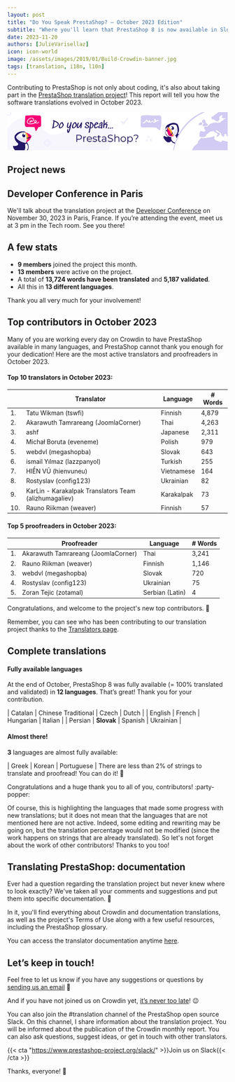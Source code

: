 ```yaml
---
layout: post
title: "Do You Speak PrestaShop? – October 2023 Edition"
subtitle: "Where you'll learn that PrestaShop 8 is now available in Slovak"
date: 2023-11-20
authors: [JulieVarisellaz]
icon: icon-world
image: /assets/images/2019/01/Build-Crowdin-banner.jpg
tags: [translation, i18n, l10n]
---
```


Contributing to PrestaShop is not only about coding, it's also about taking part in the [PrestaShop translation project](https://crowdin.com/project/prestashop-official)! This report will tell you how the software translations evolved in October 2023.

![Crowdin Monthly banner](/assets/images/2019/01/Build-Crowdin-banner.jpg)

## Project news

## Developer Conference in Paris

We'll talk about the translation project at the [Developer Conference](https://events.prestashop.com/prestashop-developer-conference/fr) on November 30, 2023 in Paris, France. If you’re attending the event, meet us at 3 pm in the Tech room. See you there! 


## A few stats

* **9 members** joined the project this month.
* **13 members** were active on the project.
* A total of **13,724 words have been translated** and **5,187 validated**.
* All this in **13 different languages**.
 
Thank you all very much for your involvement!

## Top contributors in October 2023
 
Many of you are working every day on Crowdin to have PrestaShop available in many languages, and PrestaShop cannot thank you enough for your dedication! 
Here are the most active translators and proofreaders in October 2023.
 
#### Top 10 translators in October 2023:
| |Translator | Language | # Words
|-|---------- | -------- | ----------------
| 1. | Tatu Wikman (tswfi) | Finnish | 4,879
| 2. | Akarawuth Tamrareang (JoomlaCorner) | Thai | 4,263
| 3. | ashf | Japanese | 2,311
| 4. | Michał Boruta (eveneme) | Polish | 979
| 5. | webdvl (megashopba) | Slovak | 643
| 6. | ismail Yılmaz (lazzpanyol) | Turkish | 255
| 7. | HIỀN VŨ (hienvuneu) | Vietnamese | 164
| 8. | Rostyslav (config123) | Ukrainian | 82
| 9. | KarLin - Karakalpak Translators Team (alizhumagaliev) | Karakalpak | 73
| 10. | Rauno Riikman (weaver) | Finnish | 57

#### Top 5 proofreaders in October 2023:
 
| | Proofreader | Language | # Words
|-| ---------- | -------- | ----------------
| 1. | Akarawuth Tamrareang (JoomlaCorner) | Thai | 3,241
| 2. | Rauno Riikman (weaver) | Finnish | 1,146
| 3. | webdvl (megashopba) | Slovak | 720
| 4. | Rostyslav (config123) | Ukrainian | 75
| 5. | Zoran Tejic (zotamal) | Serbian (Latin) | 4


Congratulations, and welcome to the project's new top contributors. :clap:
 
Remember, you can see who has been contributing to our translation project thanks to the [Translators page](https://translators.prestashop.com/).
 
## Complete translations
 
#### Fully available languages
 
At the end of October, PrestaShop 8 was fully available (= 100% translated and validated) in **12 languages**. That’s great! Thank you for your contribution.

| Catalan | Chinese Traditional | Czech | Dutch | 
| English | French | Hungarian | Italian | 
| Persian | **Slovak** | Spanish | Ukrainian | 
 
#### Almost there!

**3** languages are almost fully available: 

| Greek | Korean | Portuguese |
There are less than 2% of strings to translate and proofread! You can do it! :muscle: 

Congratulations and a huge thank you to all of you, contributors! :party-popper: 
 
Of course, this is highlighting the languages that made some progress with new translations; but it does not mean that the languages that are not mentioned here are not active.
Indeed, some editing and rewriting may be going on, but the translation percentage would not be modified (since the work happens on strings that are already translated). So let's not forget about the work of other contributors! Thanks to you too!

## Translating PrestaShop: documentation

Ever had a question regarding the translation project but never knew where to look exactly?  We've taken all your comments and suggestions and put them into specific documentation. 📖

In it, you'll find everything about Crowdin and documentation translations, as well as the project's Terms of Use along with a few useful resources, including the PrestaShop glossary.

You can access the translator documentation anytime [here](https://docs.prestashop-project.org/translating-prestashop/).

## Let’s keep in touch!


Feel free to let us know if you have any suggestions or questions by [sending us an email](mailto:translation@prestashop.com) 📩

And if you have not joined us on Crowdin yet, [it’s never too late](https://crowdin.com/project/prestashop-official)! :wink:

You can also join the #translation channel of the PrestaShop open source Slack. On this channel, I share information about the translation project. You will be informed about the publication of the Crowdin monthly report. You can also ask questions, suggest ideas, or get in touch with other translators.

{{< cta "https://www.prestashop-project.org/slack/" >}}Join us on Slack{{< /cta >}}

Thanks, everyone! 🙌
